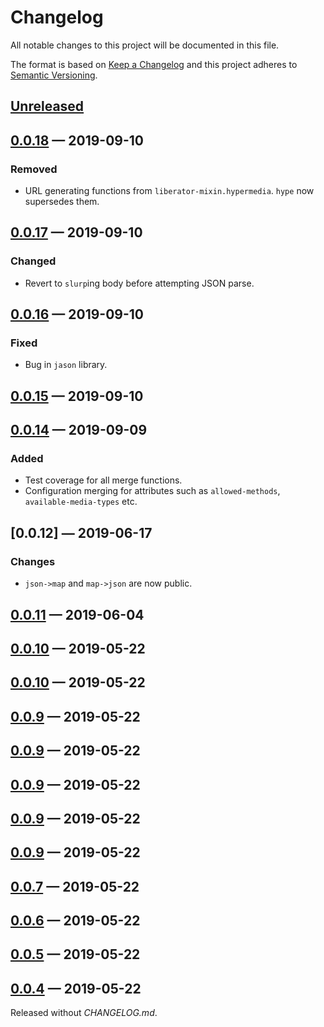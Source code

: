 # Changelog

All notable changes to this project will be documented in this file.

The format is based on [Keep a Changelog](http://keepachangelog.com)
and this project adheres to 
[Semantic Versioning](http://semver.org/spec/v2.0.0.html).


## [Unreleased]

## [0.0.18] — 2019-09-10
### Removed
- URL generating functions from `liberator-mixin.hypermedia`. `hype` now
  supersedes them.

## [0.0.17] — 2019-09-10
### Changed
- Revert to `slurp`ing body before attempting JSON parse.

## [0.0.16] — 2019-09-10
### Fixed
- Bug in `jason` library.

## [0.0.15] — 2019-09-10

## [0.0.14] — 2019-09-09
### Added
- Test coverage for all merge functions.
- Configuration merging for attributes such as `allowed-methods`, 
  `available-media-types` etc.

## [0.0.12] — 2019-06-17
### Changes
- `json->map` and `map->json` are now public.

## [0.0.11] — 2019-06-04

## [0.0.10] — 2019-05-22

## [0.0.10] — 2019-05-22

## [0.0.9] — 2019-05-22

## [0.0.9] — 2019-05-22

## [0.0.9] — 2019-05-22

## [0.0.9] — 2019-05-22

## [0.0.9] — 2019-05-22

## [0.0.7] — 2019-05-22

## [0.0.6] — 2019-05-22

## [0.0.5] — 2019-05-22

## [0.0.4] — 2019-05-22
Released without _CHANGELOG.md_.

[0.0.4]: https://github.com/b-social/liberator-mixin/compare/0.0.4...0.0.4
[0.0.5]: https://github.com/b-social/liberator-mixin/compare/0.0.4...0.0.5
[0.0.6]: https://github.com/b-social/liberator-mixin/compare/0.0.5...0.0.6
[0.0.7]: https://github.com/b-social/liberator-mixin/compare/0.0.6...0.0.7
[0.0.9]: https://github.com/b-social/liberator-mixin/compare/0.0.7...0.0.9
[0.0.9]: https://github.com/b-social/liberator-mixin/compare/0.0.9...0.0.9
[0.0.9]: https://github.com/b-social/liberator-mixin/compare/0.0.9...0.0.9
[0.0.9]: https://github.com/b-social/liberator-mixin/compare/0.0.9...0.0.9
[0.0.9]: https://github.com/b-social/liberator-mixin/compare/0.0.9...0.0.9
[0.0.10]: https://github.com/b-social/liberator-mixin/compare/0.0.9...0.0.10
[0.0.10]: https://github.com/b-social/liberator-mixin/compare/0.0.10...0.0.10
[0.0.11]: https://github.com/b-social/liberator-mixin/compare/0.0.10...0.0.11
[0.0.14]: https://github.com/b-social/liberator-mixin/compare/0.0.11...0.0.14
[0.0.15]: https://github.com/b-social/liberator-mixin/compare/0.0.14...0.0.15
[0.0.16]: https://github.com/b-social/liberator-mixin/compare/0.0.15...0.0.16
[0.0.17]: https://github.com/b-social/liberator-mixin/compare/0.0.16...0.0.17
[0.0.18]: https://github.com/b-social/liberator-mixin/compare/0.0.17...0.0.18
[Unreleased]: https://github.com/b-social/liberator-mixin/compare/0.0.18...HEAD
